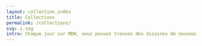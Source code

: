 ```yaml
---
layout: collection_index
title: Collections
permalink: /collections/
svg: c.svg
intro: Chaque jour sur MDW, vous pouvez trouvez des dizaines de nouveautés en Web design. Pour vous aider à découvrir des nouvelles pépites ou celles que vous auriez pu manquer, vous trouverez ci-dessous des collections réunissant les trouvailles du MDW classées par thématiques.
---
```

